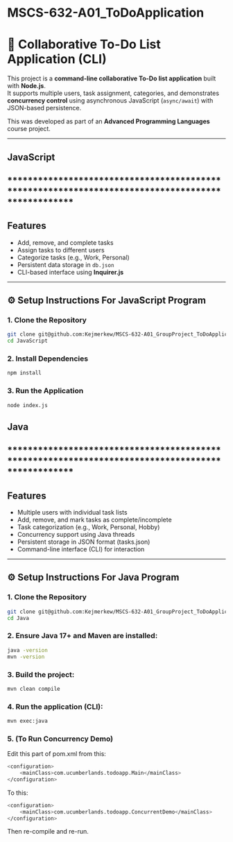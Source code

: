 # MSCS-632-A01_ToDoApplication

# 📝 Collaborative To-Do List Application (CLI)

This project is a **command-line collaborative To-Do list application** built with **Node.js**.  
It supports multiple users, task assignment, categories, and demonstrates **concurrency control** using asynchronous JavaScript (`async/await`) with JSON-based persistence.

This was developed as part of an **Advanced Programming Languages** course project.

---

## JavaScript
## *************************************************************************************************
## Features
- Add, remove, and complete tasks
- Assign tasks to different users
- Categorize tasks (e.g., Work, Personal)
- Persistent data storage in `db.json`
- CLI-based interface using **Inquirer.js**
---

## ⚙️ Setup Instructions For JavaScript Program

### 1. Clone the Repository

```bash
git clone git@github.com:Kejmerkew/MSCS-632-A01_GroupProject_ToDoApplication.git
cd JavaScript
```
### 2. Install Dependencies

```bash
npm install
```

### 3. Run the Application
```bash
node index.js
```

## Java
## *************************************************************************************************
## Features
- Multiple users with individual task lists
- Add, remove, and mark tasks as complete/incomplete
- Task categorization (e.g., Work, Personal, Hobby)
- Concurrency support using Java threads
- Persistent storage in JSON format (tasks.json)
- Command-line interface (CLI) for interaction
---

## ⚙️ Setup Instructions For Java Program

### 1. Clone the Repository

```bash
git clone git@github.com:Kejmerkew/MSCS-632-A01_GroupProject_ToDoApplication.git
cd Java
```
### 2. Ensure Java 17+ and Maven are installed:

```bash
java -version
mvn -version
```

### 3. Build the project:
```bash
mvn clean compile
```

### 4. Run the application (CLI):
```bash
mvn exec:java
```

### 5. (To Run Concurrency Demo)
Edit this part of pom.xml from this:
```bash
<configuration>
    <mainClass>com.ucumberlands.todoapp.Main</mainClass>
</configuration>
```
To this:
```bash
<configuration>
    <mainClass>com.ucumberlands.todoapp.ConcurrentDemo</mainClass>
</configuration>
```
Then re-compile and re-run.







